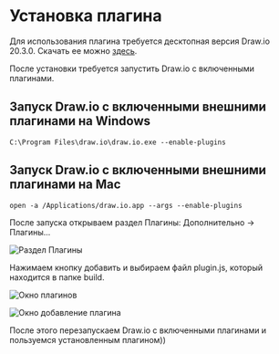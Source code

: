 Установка плагина
===
Для использования плагина требуется десктопная версия Draw.io 20.3.0.
Скачать ее можно [здесь](https://github.com/jgraph/drawio-desktop/releases/tag/v20.3.0).

После установки требуется запустить Draw.io с включенными плагинами.

## Запуск Draw.io с включенными внешними плагинами на Windows
```C:\Program Files\draw.io\draw.io.exe --enable-plugins```

## Запуск Draw.io с включенными внешними плагинами на Mac
```open -a /Applications/draw.io.app --args --enable-plugins```

После запуска открываем раздел Плагины: Дополнительно → Плагины...

![Раздел Плагины](/img/1.png)

Нажимаем кнопку добавить и выбираем файл plugin.js, который находится в папке build.

![Окно плагинов](/img/2.png)

![Окно добавление плагина](/img/3.png)

После этого перезапускаем Draw.io с включенными плагинами и пользуемся установленным плагином))
